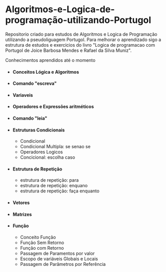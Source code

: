 # Algoritmos-e-Logica-de-programação-utilizando-Portugol
Repositorio criado para estudos  de Algoritmos e Logica de Programação utilizando a pseudoliguagem Portugol.  Para melhorar o  aprendizado sigo a estrutura de estudos e exercicios do livro  "Logica de programacao com Portugol de Joice Barbosa Mendes e Rafael da Silva Muniz".

Conhecimentos aprendidos até o momento
- #### Conceitos Lógica e Algoritmos
- #### Comando "escreva"
- #### Variaveis
- #### Operadores e Expressões aritméticos 
- #### Comando "leia"
- #### Estruturas Condicionais
  - Condicional
  - Condicional Multipla: se senao se
  - Operadores Logicos
  - Concicional: escolha caso
- #### Estrutura de Repetição
  - estrutura de repetição: para
   - estrutura de repetição: enquano
   - estrutura de repetição: faça enquanto
- #### Vetores
- #### Matrizes
- #### Função
  - Conceito Função
  - Função Sem Retorno
  - Função com Retorno
  - Passagem de Paramentos por valor
  - Escopo de variáveis Globais e Locais
  - Passagem de Parâmetros por Referência 
 


